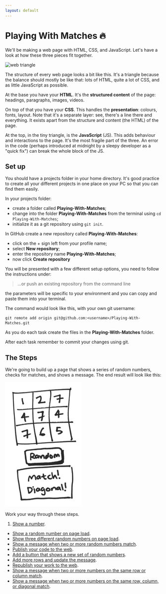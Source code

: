 ```yaml
---
layout: default
---
```


# Playing With Matches :fire:

We'll be making a web page with HTML, CSS, and JavaScript. Let's have a look at how these three pieces fit together.

![web triangle](https://cloud.githubusercontent.com/assets/1239497/12510480/cf92cf68-c112-11e5-91c5-7d55024bf083.png)

The structure of every web page looks a bit like this. It's a triangle because the balance should mostly be like that: lots of HTML, quite a lot of CSS, and as little JavaScript as possible.

At the base you have your **HTML**. It's the **structured content** of the page: headings, paragraphs, images, videos.

On top of that you have your **CSS**. This handles the **presentation**: colours, fonts, layout. Note that it's a separate layer: see, there's a line there and everything. It exists apart from the structure and content (the HTML) of the page.

At the top, in the tiny triangle, is the **JavaScript** (JS). This adds behaviour and interactions to the page. It's the most fragile part of the three. An error in the code (perhaps introduced at midnight by a sleepy developer as a "quick fix") can break the whole block of the JS.

## Set up

<!--codex ignore easily-->
You should have a projects folder in your home directory. It's good practice to create all your different projects in one place on your PC so that you can find them easily.

In your projects folder:

* create a folder called **Playing-With-Matches**;
* change into the folder **Playing-With-Matches** from the terminal using `cd Playing-With-Matches`;
* initialize it as a git repository using `git init`.

In GitHub create a new repository called **Playing-With-Matches**:

* click on the + sign left from your profile name;
* select **New repository**;
* enter the repository name **Playing-With-Matches**;
* now click **Create repository**

You will be presented with a few different setup options, you need to follow the instructions under:

> ...or push an existing repository from the command line

the parameters will be specific to your environment and you can copy and paste them into your terminal.

The command would look like this, with your own git username:

```
git remote add origin git@github.com:<username>/Playing-With-Matches.git
```

As you do each task create the files in the **Playing-With-Matches** folder.

After each task remember to commit your changes using git.

## The Steps

We're going to build up a page that shows a series of random numbers, checks for matches, and shows a message. The end result will look like this:

![matches](./img/matches.jpg)

Work your way through these steps.

1. [Show a number](./show-a-number.md).
* [Show a random number on page load](./show-a-random-number-on-page-load.md).
* [Show three different random numbers on page load](./show-three-different-random-numbers-on-page-load.md).
* [Show a message when two or more random numbers match](show-a-message-when-two-or-more-random-numbers-match.md).
* [Publish your code to the web](./publish-your-code-to-the-web.md).
* [Add a button that shows a new set of random numbers](add-a-button-that-shows-a-new-set-of-random-numbers.md).
* [Add more rows and update the message](add-more-rows-and-update-the-message.md).
* [Republish your work to the web](./republish-your-work-to-the-web.md).
* [Show a message when two or more numbers on the same row or column match](show-a-message-when-two-or-more-numbers-on-the-same-row-or-column-match.md).
* [Show a message when two or more numbers on the same row, column, or diagonal match](show-a-message-when-two-or-more-numbers-on-the-same-row-column-or-diagonal-match.md).
